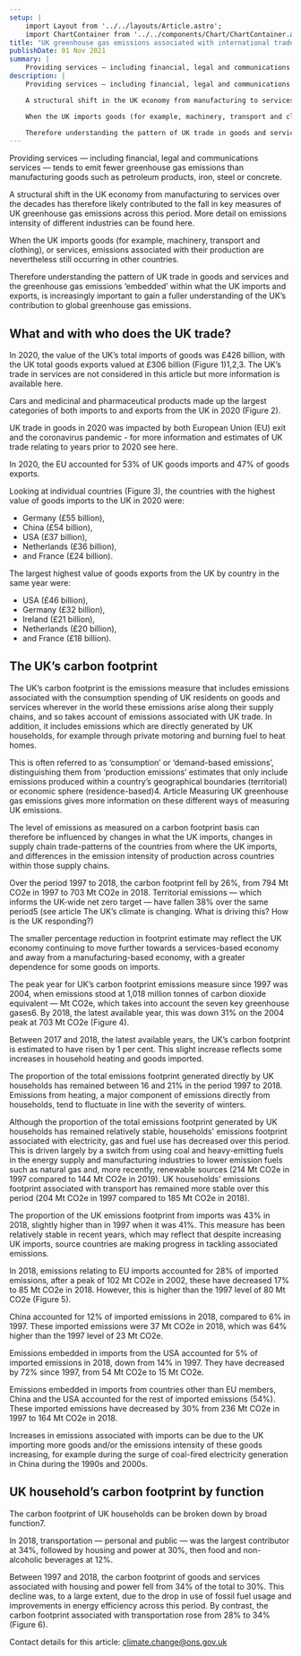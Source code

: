 ```yaml
---
setup: |
    import Layout from '../../layouts/Article.astro';
    import ChartContainer from '../../components/Chart/ChartContainer.astro';
title: "UK greenhouse gas emissions associated with international trade"
publishDate: 01 Nov 2021
summary: |
    Providing services — including financial, legal and communications services — tends to emit fewer greenhouse gas emissions than manufacturing goods such as petroleum products, iron, steel or concrete.
description: |
    Providing services — including financial, legal and communications services — tends to emit fewer greenhouse gas emissions than manufacturing goods such as petroleum products, iron, steel or concrete.

    A structural shift in the UK economy from manufacturing to services over the decades has therefore likely contributed to the fall in key measures of UK greenhouse gas emissions across this period. More detail on emissions intensity of different industries can be found here.

    When the UK imports goods (for example, machinery, transport and clothing), or services, emissions associated with their production are nevertheless still occurring in other countries.

    Therefore understanding the pattern of UK trade in goods and services and the greenhouse gas emissions ‘embedded’ within what the UK imports and exports, is increasingly important to gain a fuller understanding of the UK’s contribution to global greenhouse gas emissions.
---
```


Providing services — including financial, legal and communications services — tends to emit fewer greenhouse gas emissions than manufacturing goods such as petroleum products, iron, steel or concrete.

A structural shift in the UK economy from manufacturing to services over the decades has therefore likely contributed to the fall in key measures of UK greenhouse gas emissions across this period. More detail on emissions intensity of different industries can be found here.

When the UK imports goods (for example, machinery, transport and clothing), or services, emissions associated with their production are nevertheless still occurring in other countries.

Therefore understanding the pattern of UK trade in goods and services and the greenhouse gas emissions ‘embedded’ within what the UK imports and exports, is increasingly important to gain a fuller understanding of the UK’s contribution to global greenhouse gas emissions.

## What and with who does the UK trade?

In 2020, the value of the UK’s total imports of goods was £426 billion, with the UK total goods exports valued at £306 billion (Figure 1)1,2,3. The UK’s trade in services are not considered in this article but more information is available here.

<ChartContainer />

Cars and medicinal and pharmaceutical products made up the largest categories of both imports to and exports from the UK in 2020 (Figure 2).

<ChartContainer />

UK trade in goods in 2020 was impacted by both European Union (EU) exit and the coronavirus pandemic - for more information and estimates of UK trade relating to years prior to 2020 see here.

In 2020, the EU accounted for 53% of UK goods imports and 47% of goods exports.

Looking at individual countries (Figure 3), the countries with the highest value of goods imports to the UK in 2020 were:
* Germany (£55 billion),
* China (£54 billion),
* USA (£37 billion),
* Netherlands (£36 billion),
* and France (£24 billion).

The largest highest value of goods exports from the UK by country in the same year were:
* USA (£46 billion),
* Germany (£32 billion),
* Ireland (£21 billion),
* Netherlands (£20 billion),
* and France (£18 billion).

<ChartContainer />

## The UK’s carbon footprint

The UK’s carbon footprint is the emissions measure that includes emissions associated with the consumption spending of UK residents on goods and services wherever in the world these emissions arise along their supply chains, and so takes account of emissions associated with UK trade. In addition, it includes emissions which are directly generated by UK households, for example through private motoring and burning fuel to heat homes.

This is often referred to as ‘consumption’ or ‘demand-based emissions’, distinguishing them from ‘production emissions’ estimates that only include emissions produced within a country’s geographical boundaries (territorial) or economic sphere (residence-based)4. Article Measuring UK greenhouse gas emissions gives more information on these different ways of measuring UK emissions.

The level of emissions as measured on a carbon footprint basis can therefore be influenced by changes in what the UK imports, changes in supply chain trade-patterns of the countries from where the UK imports, and differences in the emission intensity of production across countries within those supply chains.

Over the period 1997 to 2018, the carbon footprint fell by 26%, from 794 Mt CO2e in 1997 to 703 Mt CO2e in 2018. Territorial emissions — which informs the UK-wide net zero target — have fallen 38% over the same period5 (see article The UK’s climate is changing. What is driving this? How is the UK responding?)

The smaller percentage reduction in footprint estimate may reflect the UK economy continuing to move further towards a services-based economy and away from a manufacturing-based economy, with a greater dependence for some goods on imports.

The peak year for UK’s carbon footprint emissions measure since 1997 was 2004, when emissions stood at 1,018 million tonnes of carbon dioxide equivalent — Mt CO2e, which takes into account the seven key greenhouse gases6. By 2018, the latest available year, this was down 31% on the 2004 peak at 703 Mt CO2e (Figure 4).

Between 2017 and 2018, the latest available years, the UK’s carbon footprint is estimated to have risen by 1 per cent. This slight increase reflects some increases in household heating and goods imported.

The proportion of the total emissions footprint generated directly by UK households has remained between 16 and 21% in the period 1997 to 2018. Emissions from heating, a major component of emissions directly from households, tend to fluctuate in line with the severity of winters.

Although the proportion of the total emissions footprint generated by UK households has remained relatively stable, households' emissions footprint associated with electricity, gas and fuel use has decreased over this period. This is driven largely by a switch from using coal and heavy-emitting fuels in the energy supply and manufacturing industries to lower emission fuels such as natural gas and, more recently, renewable sources (214 Mt CO2e in 1997 compared to 144 Mt CO2e in 2019). UK households’ emissions footprint associated with transport has remained more stable over this period (204 Mt CO2e in 1997 compared to 185 Mt CO2e in 2018).

The proportion of the UK emissions footprint from imports was 43% in 2018, slightly higher than in 1997 when it was 41%. This measure has been relatively stable in recent years, which may reflect that despite increasing UK imports, source countries are making progress in tackling associated emissions.

<ChartContainer />

In 2018, emissions relating to EU imports accounted for 28% of imported emissions, after a peak of 102 Mt CO2e in 2002, these have decreased 17% to 85 Mt CO2e in 2018. However, this is higher than the 1997 level of 80 Mt CO2e (Figure 5).

China accounted for 12% of imported emissions in 2018, compared to 6% in 1997. These imported emissions were 37 Mt CO2e in 2018, which was 64% higher than the 1997 level of 23 Mt CO2e.

Emissions embedded in imports from the USA accounted for 5% of imported emissions in 2018, down from 14% in 1997. They have decreased by 72% since 1997, from 54 Mt CO2e to 15 Mt CO2e.

Emissions embedded in imports from countries other than EU members, China and the USA accounted for the rest of imported emissions (54%). These imported emissions have decreased by 30% from 236 Mt CO2e in 1997 to 164 Mt CO2e in 2018.

Increases in emissions associated with imports can be due to the UK importing more goods and/or the emissions intensity of these goods increasing, for example during the surge of coal-fired electricity generation in China during the 1990s and 2000s.

<ChartContainer />

## UK household’s carbon footprint by function

The carbon footprint of UK households can be broken down by broad function7.

In 2018, transportation — personal and public — was the largest contributor at 34%, followed by housing and power at 30%, then food and non-alcoholic beverages at 12%.

Between 1997 and 2018, the carbon footprint of goods and services associated with housing and power fell from 34% of the total to 30%. This decline was, to a large extent, due to the drop in use of fossil fuel usage and improvements in energy efficiency across this period. By contrast, the carbon footprint associated with transportation rose from 28% to 34% (Figure 6).

<ChartContainer />

Contact details for this article: climate.change@ons.gov.uk